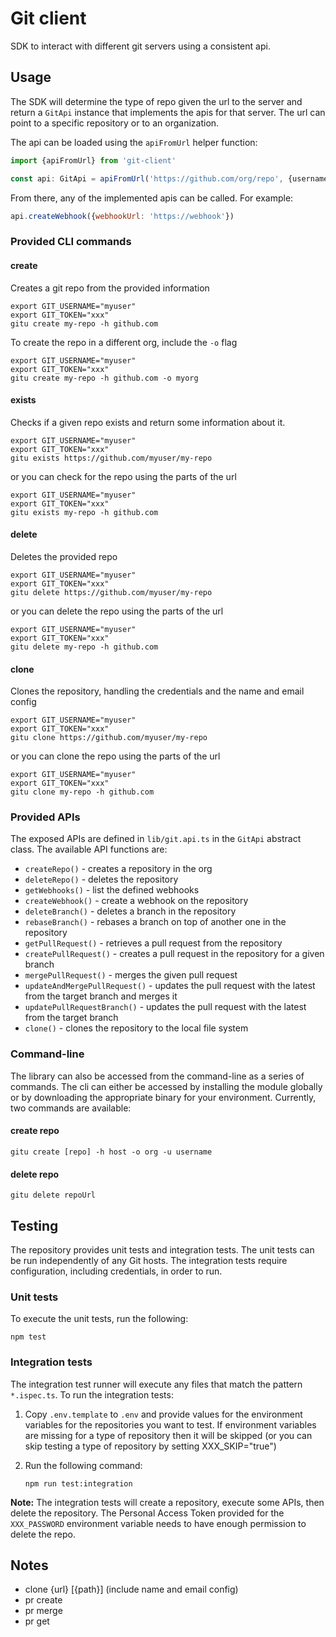 # Git client

SDK to interact with different git servers using a consistent api.

## Usage

The SDK will determine the type of repo given the url to the server and return a `GitApi` instance that implements the apis for that server. The url can point to a specific repository or to an organization.

The api can be loaded using the `apiFromUrl` helper function:

```javascript
import {apiFromUrl} from 'git-client'

const api: GitApi = apiFromUrl('https://github.com/org/repo', {username, password})
```

From there, any of the implemented apis can be called. For example:

```javascript
api.createWebhook({webhookUrl: 'https://webhook'})
```

### Provided CLI commands

#### create

Creates a git repo from the provided information

```shell
export GIT_USERNAME="myuser"
export GIT_TOKEN="xxx"
gitu create my-repo -h github.com
```

To create the repo in a different org, include the `-o` flag

```shell
export GIT_USERNAME="myuser"
export GIT_TOKEN="xxx"
gitu create my-repo -h github.com -o myorg
```

#### exists

Checks if a given repo exists and return some information about it.

```shell
export GIT_USERNAME="myuser"
export GIT_TOKEN="xxx"
gitu exists https://github.com/myuser/my-repo
```

or you can check for the repo using the parts of the url

```shell
export GIT_USERNAME="myuser"
export GIT_TOKEN="xxx"
gitu exists my-repo -h github.com
```

#### delete

Deletes the provided repo

```shell
export GIT_USERNAME="myuser"
export GIT_TOKEN="xxx"
gitu delete https://github.com/myuser/my-repo
```

or you can delete the repo using the parts of the url

```shell
export GIT_USERNAME="myuser"
export GIT_TOKEN="xxx"
gitu delete my-repo -h github.com
```

#### clone

Clones the repository, handling the credentials and the name and email config

```shell
export GIT_USERNAME="myuser"
export GIT_TOKEN="xxx"
gitu clone https://github.com/myuser/my-repo
```

or you can clone the repo using the parts of the url

```shell
export GIT_USERNAME="myuser"
export GIT_TOKEN="xxx"
gitu clone my-repo -h github.com
```

### Provided APIs

The exposed APIs are defined in `lib/git.api.ts` in the `GitApi` abstract class. The available API functions are:

- `createRepo()` - creates a repository in the org
- `deleteRepo()` - deletes the repository
- `getWebhooks()` - list the defined webhooks
- `createWebhook()` - create a webhook on the repository
- `deleteBranch()` - deletes a branch in the repository
- `rebaseBranch()` - rebases a branch on top of another one in the repository
- `getPullRequest()` - retrieves a pull request from the repository
- `createPullRequest()` - creates a pull request in the repository for a given branch
- `mergePullRequest()` - merges the given pull request
- `updateAndMergePullRequest()` - updates the pull request with the latest from the target branch and merges it
- `updatePullRequestBranch()` - updates the pull request with the latest from the target branch
- `clone()` - clones the repository to the local file system

### Command-line

The library can also be accessed from the command-line as a series of commands. The cli can either be accessed by installing the module globally or by downloading the appropriate binary for your environment. Currently, two commands are available:

#### create repo

`gitu create [repo] -h host -o org -u username`

#### delete repo

`gitu delete repoUrl`

## Testing

The repository provides unit tests and integration tests. The unit tests can be run independently of any Git hosts. The integration tests require configuration, including credentials, in order to run.

### Unit tests

To execute the unit tests, run the following:

```shell
npm test
```

### Integration tests

The integration test runner will execute any files that match the pattern `*.ispec.ts`. To run the integration tests:

1. Copy `.env.template` to `.env` and provide values for the environment variables for the repositories you want to test. If environment variables are missing for a type of repository then it will be skipped (or you can skip testing a type of repository by setting XXX_SKIP="true")
2. Run the following command:

    ```shell
    npm run test:integration
    ```
   
**Note:** The integration tests will create a repository, execute some APIs, then delete the repository. The Personal Access Token provided for the `XXX_PASSWORD` environment variable needs to have enough permission to delete the repo.

## Notes

- clone {url} [{path}] (include name and email config)
- pr create
- pr merge
- pr get
